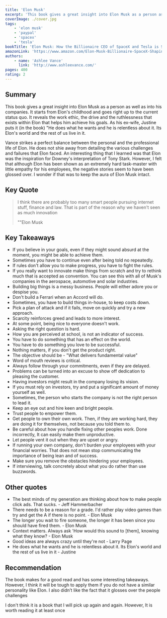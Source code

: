 ```yaml
---
title: 'Elon Musk'
excerpt: 'This book gives a great insight into Elon Musk as a person as well as into his companies. It reveals the work ethic, the drive and the ruthlessness that exists within Elon that helps him achieve his goals. '
coverImage: ./cover.jpg
tags:
    - 'elon musk'
    - 'paypal'
    - 'spacex'
    - 'tesla'
bookTitle: 'Elon Musk: How the Billionaire CEO of SpaceX and Tesla is Shaping our Future'
amazonLink: 'https://www.amazon.com/Elon-Musk-Billionaire-SpaceX-Shaping-ebook/dp/B00SIDCSWY'
authors:
    - name: 'Ashlee Vance'
      link: 'http://www.ashleevance.com/'
pages: 400
rating: 2 
---
```


## Summary

This book gives a great insight into Elon Musk as a person as well as into his companies. It starts from Elon's childhood and goes right up to the current status quo. It reveals the work ethic, the drive and the ruthlessness that exists within Elon that helps him achieve his goals. As his ex-wife, Justine puts it (in the book) "He does what he wants and he is relentless about it. Its Elon's world and the rest of us live in it.

Vance strikes a perfect balance between the personal and the professional life of Elon. He does not shie away from detailing the various challenges and failures that Elon faced. An interesting thing that I learned was that Elon was the inspiration for Downey's interpretation of Tony Stark. However, I felt that although Elon has been shown as an extremely hard task-master with little empathy for his employees, the negative stories seem to have been glossed over. I wonder if that was to keep the aura of Elon Musk intact.

## Key Quote

> I think there are probably too many smart people pursuing internet stuff, finance and law. That is part of the reason why we haven't seen as much innovation
>
> ""Elon Musk
## Key Takeaways

-   If you believe in your goals, even if they might sound absurd at the moment, you might be able to achieve them.
-   Sometimes you have to continue even after being told no repeatedly.
-   If rules don't allow you to make progress, you have to fight the rules.
-   If you really want to innovate make things from scratch and try to rethink much that is accepted as convention. You can see this with all of Musk's companies in the aerospace, automotive and solar industries.
-   Building big things is a messy business. People will either adore you or despise you.
-   Don't build a Ferrari when an Accord will do.
-   Sometimes, you have to build things in-house, to keep costs down.
-   Pick a plan of attack and if it fails, move on quickly and try a new approach.
-   Scarcity reinforces greed and leads to more interest.
-   At some point, being nice to everyone doesn't work.
-   Asking the right question is hard.
-   How you are perceived at school, is not an indicator of success.
-   You have to do something that has an effect on the world.
-   You have to do something you love to be successful.
-   Nothing matters, if you don't get the product right.
-   The objective should be - "What delivers fundamental value"
-   Word of mouth reviews is critical.
-   Always follow through your commitments, even if they are delayed.
-   Problems can be turned into an excuse to show off dedication to pleasing the customer.
-   Having investors might result in the company losing its vision.
-   If you must rely on investors, try and put a significant amount of money yourself as well.
-   Sometimes, the person who starts the company is not the right person to lead it.
-   Keep an eye out and hire keen and bright people.
-   Trust people to empower them.
-   Get people to own their own work. Then, if they are working hard, they are doing it for themselves, not because you told them to.
-   Be careful about how you handle fixing other peoples work. Done incorrectly, It can easily make them unproductive.
-   Let people vent it out when they are upset or angry.
-   If running your own company, don't burden your employees with your financial worries. That does not mean stop communicating the importance of being lean and of success.
-   Make sure you remove the obstacles hindering your employees.
-   If interviewing, talk concretely about what you do rather than use buzzwords.

## Other quotes

-   The best minds of my generation are thinking about how to make people click ads. That sucks. - Jeff Hammerbacher
-   There needs to be a reason for a grade. I'd rather play video games than try and get the A if there is no point. - Elon Musk
-   The longer you wait to fire someone, the longer it has been since you should have fired them. - Elon Musk
-   Context matters. Always ask 'How would this sound to [them], knowing what they know? - Elon Musk
-   Good ideas are always crazy until they're not - Larry Page
-   He does what he wants and he is relentless about it. Its Elon's world and the rest of us live in it - Justine

## Recommendation

The book makes for a good read and has some interesting takeaways. However, I think it will be tough to apply them if you do not have a similar personality like Elon. I also didn’t like the fact that it glosses over the people challenges

I don't think it is a book that I will pick up again and again. However, It is worth reading it at least once
